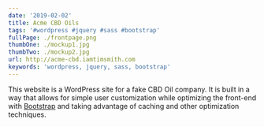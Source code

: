 ```yaml
---
date: '2019-02-02'
title: Acme CBD Oils
tags: '#wordpress #jquery #sass #bootstrap'
fullPage: ./frontpage.png
thumbOne: ./mockup1.jpg
thumbTwo: ./mockup2.jpg
url: http://acme-cbd.iamtimsmith.com
keywords: 'wordpress, jquery, sass, bootstrap'
---
```


This website is a WordPress site for a fake CBD Oil company. It is built in a way that allows for simple user customization while optimizing the front-end with [Bootstrap](https://getbootstrap.com/) and taking advantage of caching and other optimization techniques.

